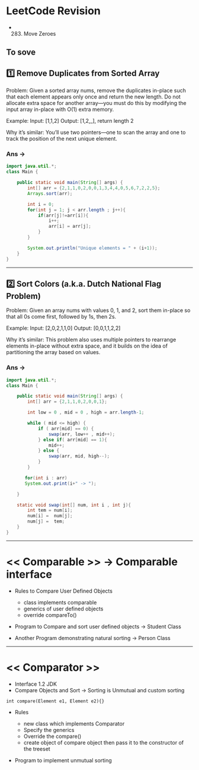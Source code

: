 # LeetCode Revision

- 283. Move Zeroes

## To sove

## 1️⃣ Remove Duplicates from Sorted Array

Problem: Given a sorted array nums, remove the duplicates in-place such that each element appears only once and return the new length. Do not allocate extra space for another array—you must do this by modifying the input array in-place with O(1) extra memory.

Example: Input: [1,1,2] Output: [1,2,_], return length 2

Why it’s similar: You’ll use two pointers—one to scan the array and one to track the position of the next unique element.

### Ans ->

```java
import java.util.*;
class Main {

    public static void main(String[] args) {
        int[] arr = {2,1,1,0,2,0,0,1,3,4,4,0,5,6,7,2,2,5};
        Arrays.sort(arr);

        int i = 0;
        for(int j = 1; j < arr.length ; j++){
            if(arr[j]!=arr[i]){
                i++;
                arr[i] = arr[j];
            }
        }

        System.out.println("Unique elements = " + (i+1));
    }
}
```

---

## 2️⃣ Sort Colors (a.k.a. Dutch National Flag Problem)

Problem: Given an array nums with values 0, 1, and 2, sort them in-place so that all 0s come first, followed by 1s, then 2s.

Example: Input: [2,0,2,1,1,0] Output: [0,0,1,1,2,2]

Why it’s similar: This problem also uses multiple pointers to rearrange elements in-place without extra space, and it builds on the idea of partitioning the array based on values.

### Ans ->

```java
import java.util.*;
class Main {

    public static void main(String[] args) {
        int[] arr = {2,1,1,0,2,0,0,1};

        int low = 0 , mid = 0 , high = arr.length-1;

        while ( mid <= high) {
            if ( arr[mid] == 0) {
                swap(arr, low++ , mid++);
            } else if( arr[mid] == 1){
                mid++;
            } else {
                swap(arr, mid, high--);
            }
        }

       for(int i : arr)
       System.out.print(i+" -> ");

    }

    static void swap(int[] num, int i , int j){
        int tem = num[i];
        num[i] =  num[j];
        num[j] =  tem;
    }
}
```

---

# << Comparable >> -> Comparable interface

- Rules to Compare User Defined Objects

  - class implements comparable
  - generics of user defined objects
  - override compareTo()

- Program to Compare and sort user defined objects -> Student Class
- Another Program demonstrating natural sorting -> Person Class

---

# << Comparator >>

- Interface 1.2 JDK
- Compare Objects and Sort -> Sorting is Unmutual and custom sorting

```
int compare(Element e1, Element e2){}
```

- Rules

  - new class which implements Comparator
  - Specify the generics
  - Override the compare()
  - create object of compare object then pass it to the constructor of the treeset

- Program to implement unmutual sorting
